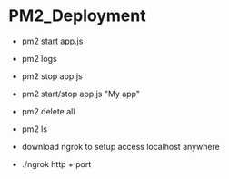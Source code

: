 # PM2_Deployment

- pm2 start app.js
- pm2 logs
- pm2 stop app.js
- pm2 start/stop app.js "My app"
- pm2 delete all
- pm2 ls

- download ngrok to setup access localhost anywhere
- ./ngrok http + port